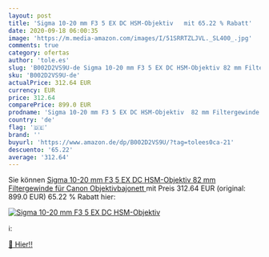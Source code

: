 ```yaml
---
layout: post
title: 'Sigma 10-20 mm F3 5 EX DC HSM-Objektiv   mit 65.22 % Rabatt'
date: 2020-09-18 06:00:35
image: 'https://m.media-amazon.com/images/I/51SRRTZLJVL._SL400_.jpg'
comments: true
category: ofertas
author: 'tole.es'
slug: 'B002D2VS9U-de Sigma 10-20 mm F3 5 EX DC HSM-Objektiv 82 mm Filtergewinde...'
sku: 'B002D2VS9U-de'
actualPrice: 312.64 EUR
currency: EUR
price: 312.64
comparePrice: 899.0 EUR
prodname: 'Sigma 10-20 mm F3 5 EX DC HSM-Objektiv  82 mm Filtergewinde  für Canon Objektivbajonett '
country: 'de'
flag: '🇩🇪'
brand: ''
buyurl: 'https://www.amazon.de/dp/B002D2VS9U/?tag=tolees0ca-21'
descuento: '65.22'
average: '312.64'
---
```


Sie können [Sigma 10-20 mm F3 5 EX DC HSM-Objektiv  82 mm Filtergewinde  für Canon Objektivbajonett ](https://www.amazon.de/dp/B002D2VS9U/?tag=tolees0ca-21) mit Preis 312.64 EUR (original: 899.0 EUR) 65.22 % Rabatt hier:

[![Sigma 10-20 mm F3 5 EX DC HSM-Objektiv  ](https://m.media-amazon.com/images/I/51SRRTZLJVL._SL400_.jpg)](https://www.amazon.de/dp/B002D2VS9U/?tag=tolees0ca-21)

ℹ️:


[🛒 Hier!!](https://www.amazon.de/dp/B002D2VS9U/?tag=tolees0ca-21)
